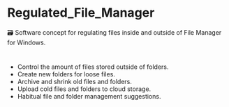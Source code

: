 # Regulated_File_Manager
🗃️ Software concept for regulating files inside and outside of File Manager for Windows.
#

- Control the amount of files stored outside of folders.
- Create new folders for loose files.
- Archive and shrink old files and folders.
- Upload cold files and folders to cloud storage.
- Habitual file and folder management suggestions.

#
